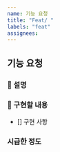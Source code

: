 ```yaml
---
name: 기능 요청
title: "Feat/ "
labels: "feat"
assignees: 
---
```


## 기능 요청

### 📌 설명
<!-- 문제에 대한 간결하고 분명한 설명 -->

### 🎨 구현할 내용
- [] 구현 사항

### 시급한 정도
<!-- 🐢 천천히, 🏃🏻 보통, 🚨 긴급 -->
